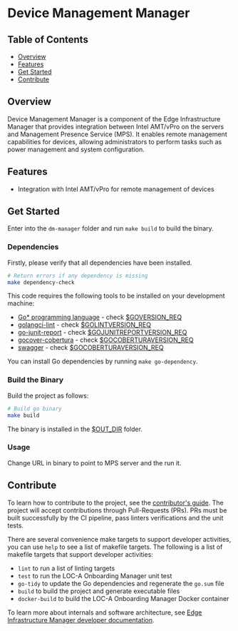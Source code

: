 # Device Management Manager

## Table of Contents

- [Overview](#overview)
- [Features](#features)
- [Get Started](#get-started)
- [Contribute](#contribute)

## Overview

Device Management Manager is a component of the Edge Infrastructure Manager that provides integration between Intel AMT/vPro on the servers and Management Presence Service (MPS). It enables remote management capabilities for devices, allowing administrators to perform tasks such as power management and system configuration.

## Features

- Integration with Intel AMT/vPro for remote management of devices

## Get Started

Enter into the `dm-manager` folder and run `make build` to build the binary.

### Dependencies

Firstly, please verify that all dependencies have been installed.

```bash
# Return errors if any dependency is missing
make dependency-check
```

This code requires the following tools to be installed on your development machine:

- [Go\* programming language](https://go.dev) - check [$GOVERSION_REQ](../version.mk)
- [golangci-lint](https://github.com/golangci/golangci-lint) - check [$GOLINTVERSION_REQ](../version.mk)
- [go-junit-report](https://github.com/jstemmer/go-junit-report) - check [$GOJUNITREPORTVERSION_REQ](../version.mk)
- [gocover-cobertura](github.com/boumenot/gocover-cobertura) - check [$GOCOBERTURAVERSION_REQ](../version.mk)
- [swagger](github.com/go-swagger) - check [$GOCOBERTURAVERSION_REQ](../version.mk)

You can install Go dependencies by running `make go-dependency`.

### Build the Binary

Build the project as follows:

```bash
# Build go binary
make build
```

The binary is installed in the [$OUT_DIR](../common.mk) folder.

### Usage

Change URL in binary to point to MPS server and the run it.

## Contribute

To learn how to contribute to the project, see the [contributor's guide][contributors-guide-url]. The project will
accept contributions through Pull-Requests (PRs). PRs must be built successfully by the CI pipeline, pass linters
verifications and the unit tests.

There are several convenience make targets to support developer activities, you can use `help` to see a list of makefile
targets. The following is a list of makefile targets that support developer activities:

- `lint` to run a list of linting targets
- `test` to run the LOC-A Onboarding Manager unit test
- `go-tidy` to update the Go dependencies and regenerate the `go.sum` file
- `build` to build the project and generate executable files
- `docker-build` to build the LOC-A Onboarding Manager Docker container

To learn more about internals and software architecture, see
[Edge Infrastructure Manager developer documentation][inframanager-dev-guide-url].

[user-guide-url]: https://docs.openedgeplatform.intel.com/edge-manage-docs/main/user_guide/get_started_guide/index.html
[inframanager-dev-guide-url]: https://docs.openedgeplatform.intel.com/edge-manage-docs/main/developer_guide/infra_manager/index.html
[contributors-guide-url]: https://docs.openedgeplatform.intel.com/edge-manage-docs/main/developer_guide/contributor_guide/index.html
[inframanager-charts]: https://github.com/open-edge-platform/infra-charts
